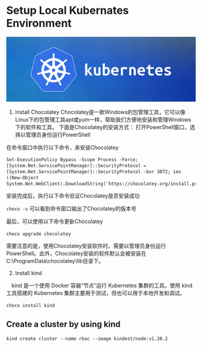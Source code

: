 # Setup Local Kubernates Environment
![](./img/kubernates.webp)
1. install Chocolatey
Chocolatey是一款Windows的包管理工具，它可以像Linux下的包管理工具apt或yum一样，帮助我们方便地安装和管理Windows下的软件和工具。
下面是Chocolatey的安装方式：
打开PowerShell窗口，选择以管理员身份运行PowerShell

在命令窗口中执行以下命令，来安装Chocolatey
```
Set-ExecutionPolicy Bypass -Scope Process -Force; [System.Net.ServicePointManager]::SecurityProtocol = [System.Net.ServicePointManager]::SecurityProtocol -bor 3072; iex ((New-Object System.Net.WebClient).DownloadString('https://chocolatey.org/install.ps1'))

```
安装完成后，执行以下命令验证Chocolatey是否安装成功

`choco -v`
可以看到命令窗口输出了Chocolatey的版本号

最后，可以使用以下命令更新Chocolatey

`choco upgrade chocolatey`

需要注意的是，使用Chocolatey安装软件时，需要以管理员身份运行PowerShell。此外，Chocolatey安装的软件默认会被安装在C:\ProgramData\chocolatey\lib目录下。

2. Install kind

 kind 是一个使用 Docker 容器“节点”运行 Kubernetes 集群的工具。使用 kind 工具搭建的 Kubernetes 集群主要用于测试，但也可以用于本地开发和调试。

`choco install kind`

## Create a cluster by using kind

```
kind create cluster --name rbac --image kindest/node:v1.20.2
```
